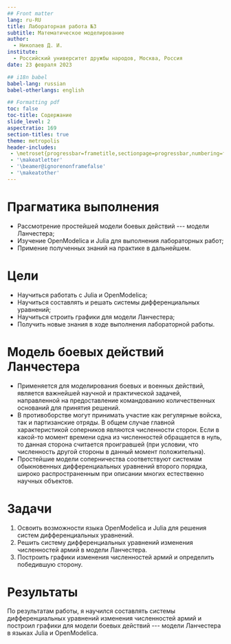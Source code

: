 ```yaml
---
## Front matter
lang: ru-RU
title: Лабораторная работа №3
subtitle: Математическое моделирование
author:
  - Николаев Д. И.
institute:
  - Российский университет дружбы народов, Москва, Россия
date: 23 февраля 2023

## i18n babel
babel-lang: russian
babel-otherlangs: english

## Formatting pdf
toc: false
toc-title: Содержание
slide_level: 2
aspectratio: 169
section-titles: true
theme: metropolis
header-includes:
 - \metroset{progressbar=frametitle,sectionpage=progressbar,numbering=fraction}
 - '\makeatletter'
 - '\beamer@ignorenonframefalse'
 - '\makeatother'
---
```


# Прагматика выполнения

- Рассмотрение простейшей модели боевых действий --- модели Ланчестера;
- Изучение OpenModelica и Julia для выполнения лабораторных работ;
- Примение полученных знаний на практике в дальнейшем.

# Цели

- Научиться работать с Julia и OpenModelica;
- Научиться составлять и решать системы дифференциальных уравнений;
- Научиться строить графики для модели Ланчестера;
- Получить новые знания в ходе выполнения лабораторной работы.

# Модель боевых действий Ланчестера

- Применяется для моделирования боевых и военных действий, является важнейшей научной и практической задачей, направленной на предоставление командованию количественных оснований для принятия решений.
- В противоборстве могут принимать участие как регулярные войска, так и партизанские отряды. В общем случае главной характеристикой соперников являются численности сторон. Если в какой-то момент времени одна из численностей обращается в нуль, то данная сторона считается проигравшей (при условии, что численность другой стороны в данный момент положительна).
- Простейшие модели соперничества соответствуют системам обыкновенных дифференциальных уравнений второго порядка, широко распространенным при описании многих естественно научных объектов.

# Задачи

1. Освоить возможности языка OpenModelica и Julia для решения систем дифференциальных уравнений.
2. Решить систему дифференциальных уравнений изменения численностей армий в модели Ланчестера.
3. Построить графики изменения численностей армий и определить победившую сторону.

# Результаты

По результатам работы, я научился составлять системы дифференциальных уравнений изменения численностей армий и построил графики для модели боевых действий --- модели Ланчестера в языках Julia и OpenModelica.
